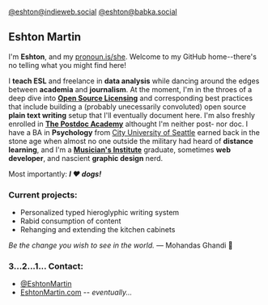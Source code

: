<a rel="me" href="https://indieweb.so cial/@eshton">@eshton@indieweb.social</a>
<a rel="me" href="https://babka.social/@eshton">@eshton@babka.social</a>
## Eshton Martin

I'm **Eshton**, and my [pronoun.is/she](https://pronoun.is/she). Welcome to my GitHub home--there's no telling what you might find here!

I **teach ESL** and freelance in **data analysis** while dancing around the edges between **academia** and **journalism**. At the moment, I'm in the throes of a deep dive into [**Open Source Licensing**](https://choosealicense.com/appendix/) and corresponding best practices that include building a (probably unecessarily convoluted) open source **plain text writing** setup that I'll eventually document here. I'm also freshly enrolled in [**The Postdoc Academy**](https://www.postdocacademy.org/) althought I'm neither post- nor doc. I have a BA in **Psychology** from [City University of Seattle](https://www.cityu.edu) earned back in the stone age when almost no one outside the military had heard of **distance learning**, and I'm a [**Musician's Institute**](https://mi.edu) graduate, sometimes **web developer**, and nascient **graphic design** nerd.

Most importantly: ***I ❤️ dogs!***

### Current projects:
- Personalized typed hieroglyphic writing system
- Rabid consumption of content
- Rehanging and extending the kitchen cabinets

*Be the change you wish to see in the world.*  — Mohandas Ghandi 🍂

### 3...2...1... Contact:
- [@EshtonMartin](https://www.twitter.com/eshtonmartin)
- [EshtonMartin.com](https://EshtonMartin.com) -- *eventually...*
